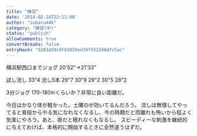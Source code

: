 ```yaml
---
title: "練習"
date: '2014-02-24T22:12:00'
author: "subaru44k"
category: "練習(中)"
status: "publish"
allowComments: true
convertBreaks: false
entryHash: "5301428c8f81829ed39f55239bdfc5ac"
---
```

横浜駅西口までジョグ
20'52"→21'33"

試し流し
33"4
流し5本
29"7
30"9
29"2
30"5
28"2

3分ジョグ
170-180mくらいか？非常に良い距離だ。

今日はかなり体が軽かった。土曜のが効いてるんだろう。
流しは無理してやってると普段からやる気になれなくなるし、今の時期だと肉離れも怖いから程よく気楽にやろう。あと、夜だと眠れなくもなるし。
スピーディーな刺激を継続的に与えておけば、本格的に開始するときに全然違うはずだ。

